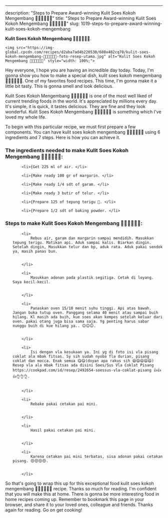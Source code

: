 ---
description: "Steps to Prepare Award-winning Kulit Soes Kokoh Mengembang 💖💖💖😍😍😍"
title: "Steps to Prepare Award-winning Kulit Soes Kokoh Mengembang 💖💖💖😍😍😍"
slug: 1019-steps-to-prepare-award-winning-kulit-soes-kokoh-mengembang

<p>
	<strong>Kulit Soes Kokoh Mengembang 💖💖💖😍😍😍</strong>. 
	
</p>
<p>
	
	<img src="https://img-global.cpcdn.com/recipes/d2aba7ad4b220530/680x482cq70/kulit-soes-kokoh-mengembang-💖💖💖😍😍😍-foto-resep-utama.jpg" alt="Kulit Soes Kokoh Mengembang 💖💖💖😍😍😍" style="width: 100%;">
	
	
</p>
<p>
	Hey everyone, I hope you are having an incredible day today. Today, I'm gonna show you how to make a special dish, kulit soes kokoh mengembang 💖💖💖😍😍😍. One of my favorites food recipes. This time, I'm gonna make it a little bit tasty. This is gonna smell and look delicious.
</p>
	
<p>
	
</p>
<p>
	Kulit Soes Kokoh Mengembang 💖💖💖😍😍😍 is one of the most well liked of current trending foods in the world. It's appreciated by millions every day. It's simple, it is quick, it tastes delicious. They are fine and they look wonderful. Kulit Soes Kokoh Mengembang 💖💖💖😍😍😍 is something which I've loved my whole life.
</p>

<p>
To begin with this particular recipe, we must first prepare a few components. You can have kulit soes kokoh mengembang 💖💖💖😍😍😍 using 6 ingredients and 7 steps. Here is how you can achieve it.
</p>

<h3>The ingredients needed to make Kulit Soes Kokoh Mengembang 💖💖💖😍😍😍:</h3>

<ol>
	
		<li>{Get 225 ml of air. </li>
	
		<li>{Make ready 100 gr of margarin. </li>
	
		<li>{Make ready 1/4 sdt of garam. </li>
	
		<li>{Make ready 3 butir of telur. </li>
	
		<li>{Prepare 125 of tepung terigu 🔼. </li>
	
		<li>{Prepare 1/2 sdt of baking powder. </li>
	
</ol>
<p>
	
</p>

<h3>Steps to make Kulit Soes Kokoh Mengembang 💖💖💖😍😍😍:</h3>

<ol>
	
		<li>
			Rebus air, garam dan margarin sampai mendidih. Masukkan tepung terigu. Matikan api. Aduk sampai kalis. Biarkan dingin. Setelah dingin, Masukkan telur dan bp, aduk rata. Aduk pakai sendok ya, masih panas bun.
			
			
		</li>
	
		<li>
			Masukkan adonan pada plastik segitiga. Cetak di loyang. Saya kecil-kecil.
			
			
		</li>
	
		<li>
			Panaskan oven 15/10 menit suhu tinggi. Api atas bawah. Jangan buka tutup oven. Panggang selama 40 menit atau sampai buih hilang. Kl masih ada buih, kue soes akan kempes setelah keluar dari oven. pakai otang juga bisa sama saja. Yg penting harus sabar nunggu buih di kue hilang ya.. 😊😊😊.
			
			
		</li>
	
		<li>
			Isi dengan vla kesukaan ya. Ini yg di foto isi vla pisang coklat ala mbak fitsas. Sy sih sudah nyoba fla durian, pisang coklat dan mocca. Enak semua 😋😋(doyan apa rakus sih 😆😄😄😄😄) Resep vla ala mbak fitsas ada disini Soes/Sus Vla Coklat Pisang https://cookpad.com/id/resep/2492654-soessus-vla-coklat-pisang 👍👍👍👌👌👌.
			
			
		</li>
	
		<li>
			Rebake pakai cetakan pai mini.
			
			
		</li>
	
		<li>
			Hasil pakai cetakan pai mini.
			
			
		</li>
	
		<li>
			Karena cetakan pai mini terbatas, sisa adonan pakai cetakan pisang. 😍😍😍😍.
			
			
		</li>
	
</ol>

<p>
	
</p>

<p>
	So that's going to wrap this up for this exceptional food kulit soes kokoh mengembang 💖💖💖😍😍😍 recipe. Thanks so much for reading. I'm confident that you will make this at home. There is gonna be more interesting food in home recipes coming up. Remember to bookmark this page in your browser, and share it to your loved ones, colleague and friends. Thanks again for reading. Go on get cooking!
</p>
